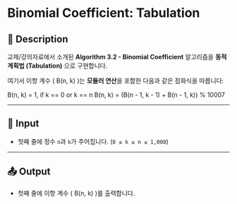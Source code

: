 # Binomial Coefficient: Tabulation

## 📌 Description

교재/강의자료에서 소개된 **Algorithm 3.2 - Binomial Coefficient** 알고리즘을 **동적 계획법 (Tabulation)** 으로 구현합니다.

여기서 이항 계수 \( B(n, k) \)는 **모듈러 연산**을 포함한 다음과 같은 점화식을 따릅니다:

B(n, k) = 1, if k == 0 or k == n
B(n, k) = (B(n - 1, k - 1) + B(n - 1, k)) % 10007


---

## 🔢 Input

- 첫째 줄에 정수 `n`과 `k`가 주어집니다. (`0 ≤ k ≤ n ≤ 1,000`)

---

## 📤 Output

- 첫째 줄에 이항 계수 \( B(n, k) \)를 출력합니다.
